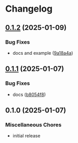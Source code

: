 # Changelog

## [0.1.2](https://github.com/karoo-ca/taskiq-pg/compare/v0.1.1...v0.1.2) (2025-01-09)


### Bug Fixes

* docs and example ([9a18a4a](https://github.com/karoo-ca/taskiq-pg/commit/9a18a4a6b7821cb403cf6294f020363fb9e0008f))

## [0.1.1](https://github.com/karoo-ca/taskiq-pg/compare/v0.1.0...v0.1.1) (2025-01-07)


### Bug Fixes

* docs ([b8054f8](https://github.com/karoo-ca/taskiq-pg/commit/b8054f8f99fd91dae77c07c55eefe520a9471b63))

## 0.1.0 (2025-01-07)


### Miscellaneous Chores

* initial release
